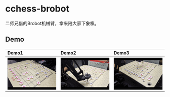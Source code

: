 # cchess-brobot

二师兄借的Brobot机械臂，拿来陪大家下象棋。


## Demo

| Demo1 | Demo2 | Demo3 |
|:---------|:--------------------|:----------------|
| ![demo1](/etcs/demo1.gif)     | ![demo2](/etcs/demo3.gif) | ![demo3](/etcs/demo5.gif) |


